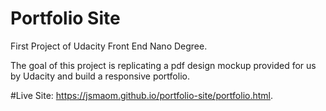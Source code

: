 # Portfolio Site
First Project of Udacity Front End Nano Degree. 

The goal of this project is replicating a pdf design mockup provided for us by Udacity and build a responsive portfolio.

#Live Site:
https://jsmaom.github.io/portfolio-site/portfolio.html.
